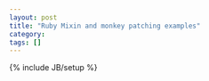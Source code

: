 ```yaml
---
layout: post
title: "Ruby Mixin and monkey patching examples"
category: 
tags: []
---
```

{% include JB/setup %}
